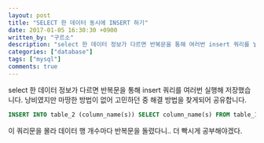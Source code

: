 ```yaml
---
layout: post
title: "SELECT 한 데이터 동시에 INSERT 하기"
date: 2017-01-05 16:30:30 +0900
written_by: "구르소"
description: "select 한 데이터 정보가 다르면 반복문을 통해 여러번 insert 쿼리를 날려 저장했습니다. 낭비였지만 마땅한 방법이 없어 고민하던 중 해결 방법을 찾게되어 공유합니다."
categories: ["database"]
tags: ["mysql"]
comments: true
---
```


select 한 데이터 정보가 다르면 반복문을 통해 insert 쿼리를 여러번 실행해 저장했습니다. 낭비였지만 마땅한 방법이 없어 고민하던 중 해결 방법을 찾게되어 공유합니다.

```sql
INSERT INTO table_2 (column_name(s)) SELECT column_name(s) FROM table_1
```

이 쿼리문을 몰라 데이터 행 개수마다 반복문을 돌렸다니.. 더 빡시게 공부해야겠다.